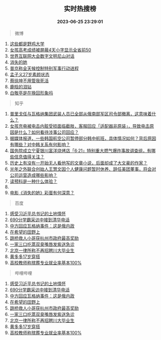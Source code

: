<div align="center"><h2>实时热搜榜</h2><h4>2023-06-25 23:29:01</h4></div>

> 微博  

1. [这些都是野鸡大学](https://s.weibo.com/weibo?q=%23%E8%BF%99%E4%BA%9B%E9%83%BD%E6%98%AF%E9%87%8E%E9%B8%A1%E5%A4%A7%E5%AD%A6%23&t=31&band_rank=1&Refer=top)<br />
2. [女孩高考成绩被屏蔽4天小字显示全省前50](https://s.weibo.com/weibo?q=%23%E5%A5%B3%E5%AD%A9%E9%AB%98%E8%80%83%E6%88%90%E7%BB%A9%E8%A2%AB%E5%B1%8F%E8%94%BD4%E5%A4%A9%E5%B0%8F%E5%AD%97%E6%98%BE%E7%A4%BA%E5%85%A8%E7%9C%81%E5%89%8D50%23&t=31&band_rank=2&Refer=top)<br />
3. [世界互联网大会数字文明尼山对话](https://s.weibo.com/weibo?q=%23%E4%B8%96%E7%95%8C%E4%BA%92%E8%81%94%E7%BD%91%E5%A4%A7%E4%BC%9A%E6%95%B0%E5%AD%97%E6%96%87%E6%98%8E%E5%B0%BC%E5%B1%B1%E5%AF%B9%E8%AF%9D%23&t=31&band_rank=3&Refer=top)<br />
4. [消失的她](https://s.weibo.com/weibo?q=%E6%B6%88%E5%A4%B1%E7%9A%84%E5%A5%B9&t=31&band_rank=4&Refer=top)<br />
5. [普京称全天候控制特别军事行动进程](https://s.weibo.com/weibo?q=%23%E6%99%AE%E4%BA%AC%E7%A7%B0%E5%85%A8%E5%A4%A9%E5%80%99%E6%8E%A7%E5%88%B6%E7%89%B9%E5%88%AB%E5%86%9B%E4%BA%8B%E8%A1%8C%E5%8A%A8%E8%BF%9B%E7%A8%8B%23&t=31&band_rank=5&Refer=top)<br />
6. [孟子义27岁素颜状态](https://s.weibo.com/weibo?q=%23%E5%AD%9F%E5%AD%90%E4%B9%8927%E5%B2%81%E7%B4%A0%E9%A2%9C%E7%8A%B6%E6%80%81%23&t=31&band_rank=6&Refer=top)<br />
7. [蔡徐坤不用管我死活](https://s.weibo.com/weibo?q=%23%E8%94%A1%E5%BE%90%E5%9D%A4%E4%B8%8D%E7%94%A8%E7%AE%A1%E6%88%91%E6%AD%BB%E6%B4%BB%23&t=31&band_rank=7&Refer=top)<br />
8. [鹿晗的泪钻](https://s.weibo.com/weibo?q=%23%E9%B9%BF%E6%99%97%E7%9A%84%E6%B3%AA%E9%92%BB%23&t=31&band_rank=8&Refer=top)<br />
9. [白敬亭是在挽回形象吗](https://s.weibo.com/weibo?q=%23%E7%99%BD%E6%95%AC%E4%BA%AD%E6%98%AF%E5%9C%A8%E6%8C%BD%E5%9B%9E%E5%BD%A2%E8%B1%A1%E5%90%97%23&t=31&band_rank=9&Refer=top)<br />

> 知乎  

1. [普里戈任与瓦格纳集团武装人员已全部从俄南部军区司令部撤离，这意味着什么？](https://www.zhihu.com/question/608395500)<br />
2. [女孩充电被电击内脏受损面临截肢，客服回应「适配器非原装」，导致电击原因是什么？如何看待涉事公司回应？](https://www.zhihu.com/question/608412173)<br />
3. [据媒体报道，一些韩国航空公司暂停部分韩中航班，具体情况如何？背后原因有哪些？对中韩关系有何影响？](https://www.zhihu.com/question/608449825)<br />
4. [国务院成立宁夏银川富洋烧烤店「6·21」特别重大燃气爆炸事故调查组，有哪些信息值得关注？](https://www.zhihu.com/question/608439574)<br />
5. [历史上有没有一开始无人看他写的文章小说，后面却成了大文豪的作家？](https://www.zhihu.com/question/607992884)<br />
6. [光年之外联合创始人王慧文因个人健康问题暂时休养、辞任美团董事，将会对公司运营造成哪些影响？](https://www.zhihu.com/question/608524050)<br />
7. [读预科是一种什么体验？](https://www.zhihu.com/question/65180289)<br />
8. []()<br />
9. [电影《消失的她》彩蛋有何深意？](https://www.zhihu.com/question/608094853)<br />

> 百度  

1. [感受习近平总书记的土地情怀](https://www.baidu.com/s?wd=%E6%84%9F%E5%8F%97%E4%B9%A0%E8%BF%91%E5%B9%B3%E6%80%BB%E4%B9%A6%E8%AE%B0%E7%9A%84%E5%9C%9F%E5%9C%B0%E6%83%85%E6%80%80&sa=fyb_news&rsv_dl=fyb_news)<br />
2. [690分学霸采访中接到清华电话](https://www.baidu.com/s?wd=690%E5%88%86%E5%AD%A6%E9%9C%B8%E9%87%87%E8%AE%BF%E4%B8%AD%E6%8E%A5%E5%88%B0%E6%B8%85%E5%8D%8E%E7%94%B5%E8%AF%9D&sa=fyb_news&rsv_dl=fyb_news)<br />
3. [中方回应瓦格纳事件：这是俄内政](https://www.baidu.com/s?wd=%E4%B8%AD%E6%96%B9%E5%9B%9E%E5%BA%94%E7%93%A6%E6%A0%BC%E7%BA%B3%E4%BA%8B%E4%BB%B6%EF%BC%9A%E8%BF%99%E6%98%AF%E4%BF%84%E5%86%85%E6%94%BF&sa=fyb_news&rsv_dl=fyb_news)<br />
4. [在希望的田野上](https://www.baidu.com/s?wd=%E5%9C%A8%E5%B8%8C%E6%9C%9B%E7%9A%84%E7%94%B0%E9%87%8E%E4%B8%8A&sa=fyb_news&rsv_dl=fyb_news)<br />
5. [跳桥救人小哥获杭州市政府最高奖励](https://www.baidu.com/s?wd=%E8%B7%B3%E6%A1%A5%E6%95%91%E4%BA%BA%E5%B0%8F%E5%93%A5%E8%8E%B7%E6%9D%AD%E5%B7%9E%E5%B8%82%E6%94%BF%E5%BA%9C%E6%9C%80%E9%AB%98%E5%A5%96%E5%8A%B1&sa=fyb_news&rsv_dl=fyb_news)<br />
6. [一家三口吃蒸双臭嘴唇发紫送急诊](https://www.baidu.com/s?wd=%E4%B8%80%E5%AE%B6%E4%B8%89%E5%8F%A3%E5%90%83%E8%92%B8%E5%8F%8C%E8%87%AD%E5%98%B4%E5%94%87%E5%8F%91%E7%B4%AB%E9%80%81%E6%80%A5%E8%AF%8A&sa=fyb_news&rsv_dl=fyb_news)<br />
7. [北京一律所称不再招聘川大毕业生](https://www.baidu.com/s?wd=%E5%8C%97%E4%BA%AC%E4%B8%80%E5%BE%8B%E6%89%80%E7%A7%B0%E4%B8%8D%E5%86%8D%E6%8B%9B%E8%81%98%E5%B7%9D%E5%A4%A7%E6%AF%95%E4%B8%9A%E7%94%9F&sa=fyb_news&rsv_dl=fyb_news)<br />
8. [黄多多17岁穿搭](https://www.baidu.com/s?wd=%E9%BB%84%E5%A4%9A%E5%A4%9A17%E5%B2%81%E7%A9%BF%E6%90%AD&sa=fyb_news&rsv_dl=fyb_news)<br />
9. [高校教师称殡葬专业就业率基本100%](https://www.baidu.com/s?wd=%E9%AB%98%E6%A0%A1%E6%95%99%E5%B8%88%E7%A7%B0%E6%AE%A1%E8%91%AC%E4%B8%93%E4%B8%9A%E5%B0%B1%E4%B8%9A%E7%8E%87%E5%9F%BA%E6%9C%AC100%25&sa=fyb_news&rsv_dl=fyb_news)<br />

> 哔哩哔哩  

1. [感受习近平总书记的土地情怀](https://www.baidu.com/s?wd=%E6%84%9F%E5%8F%97%E4%B9%A0%E8%BF%91%E5%B9%B3%E6%80%BB%E4%B9%A6%E8%AE%B0%E7%9A%84%E5%9C%9F%E5%9C%B0%E6%83%85%E6%80%80&sa=fyb_news&rsv_dl=fyb_news)<br />
2. [690分学霸采访中接到清华电话](https://www.baidu.com/s?wd=690%E5%88%86%E5%AD%A6%E9%9C%B8%E9%87%87%E8%AE%BF%E4%B8%AD%E6%8E%A5%E5%88%B0%E6%B8%85%E5%8D%8E%E7%94%B5%E8%AF%9D&sa=fyb_news&rsv_dl=fyb_news)<br />
3. [中方回应瓦格纳事件：这是俄内政](https://www.baidu.com/s?wd=%E4%B8%AD%E6%96%B9%E5%9B%9E%E5%BA%94%E7%93%A6%E6%A0%BC%E7%BA%B3%E4%BA%8B%E4%BB%B6%EF%BC%9A%E8%BF%99%E6%98%AF%E4%BF%84%E5%86%85%E6%94%BF&sa=fyb_news&rsv_dl=fyb_news)<br />
4. [在希望的田野上](https://www.baidu.com/s?wd=%E5%9C%A8%E5%B8%8C%E6%9C%9B%E7%9A%84%E7%94%B0%E9%87%8E%E4%B8%8A&sa=fyb_news&rsv_dl=fyb_news)<br />
5. [跳桥救人小哥获杭州市政府最高奖励](https://www.baidu.com/s?wd=%E8%B7%B3%E6%A1%A5%E6%95%91%E4%BA%BA%E5%B0%8F%E5%93%A5%E8%8E%B7%E6%9D%AD%E5%B7%9E%E5%B8%82%E6%94%BF%E5%BA%9C%E6%9C%80%E9%AB%98%E5%A5%96%E5%8A%B1&sa=fyb_news&rsv_dl=fyb_news)<br />
6. [一家三口吃蒸双臭嘴唇发紫送急诊](https://www.baidu.com/s?wd=%E4%B8%80%E5%AE%B6%E4%B8%89%E5%8F%A3%E5%90%83%E8%92%B8%E5%8F%8C%E8%87%AD%E5%98%B4%E5%94%87%E5%8F%91%E7%B4%AB%E9%80%81%E6%80%A5%E8%AF%8A&sa=fyb_news&rsv_dl=fyb_news)<br />
7. [北京一律所称不再招聘川大毕业生](https://www.baidu.com/s?wd=%E5%8C%97%E4%BA%AC%E4%B8%80%E5%BE%8B%E6%89%80%E7%A7%B0%E4%B8%8D%E5%86%8D%E6%8B%9B%E8%81%98%E5%B7%9D%E5%A4%A7%E6%AF%95%E4%B8%9A%E7%94%9F&sa=fyb_news&rsv_dl=fyb_news)<br />
8. [黄多多17岁穿搭](https://www.baidu.com/s?wd=%E9%BB%84%E5%A4%9A%E5%A4%9A17%E5%B2%81%E7%A9%BF%E6%90%AD&sa=fyb_news&rsv_dl=fyb_news)<br />
9. [高校教师称殡葬专业就业率基本100%](https://www.baidu.com/s?wd=%E9%AB%98%E6%A0%A1%E6%95%99%E5%B8%88%E7%A7%B0%E6%AE%A1%E8%91%AC%E4%B8%93%E4%B8%9A%E5%B0%B1%E4%B8%9A%E7%8E%87%E5%9F%BA%E6%9C%AC100%25&sa=fyb_news&rsv_dl=fyb_news)<br />
